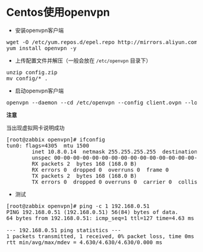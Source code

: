 # Centos使用openvpn

* 安装openvpn客户端 

<PRE>
wget -O /etc/yum.repos.d/epel.repo http://mirrors.aliyun.com/repo/epel-7.repo
yum install openvpn -y
</PRE>

* 上传配置文件并解压（一般会放在 `/etc/openvpn` 目录下）

<pre>
unzip config.zip
mv config/* .
</pre>

* 启动openvpn客户端

<pre>
openvpn --daemon --cd /etc/openvpn --config client.ovpn --log-append /etc/openvpn/openvpn.log
</pre>

**注意**

当出现虚拟网卡说明成功
<pre>
[root@zabbix openvpn]# ifconfig 
tun0: flags=4305<UP,POINTOPOINT,RUNNING,NOARP,MULTICAST>  mtu 1500
        inet 10.8.0.14  netmask 255.255.255.255  destination 10.8.0.13
        unspec 00-00-00-00-00-00-00-00-00-00-00-00-00-00-00-00  txqueuelen 100  (UNSPEC)
        RX packets 2  bytes 168 (168.0 B)
        RX errors 0  dropped 0  overruns 0  frame 0
        TX packets 2  bytes 168 (168.0 B)
        TX errors 0  dropped 0 overruns 0  carrier 0  collisions 0
</pre>

* 测试

<pre>
[root@zabbix openvpn]# ping -c 1 192.168.0.51
PING 192.168.0.51 (192.168.0.51) 56(84) bytes of data.
64 bytes from 192.168.0.51: icmp_seq=1 ttl=127 time=4.63 ms

--- 192.168.0.51 ping statistics ---
1 packets transmitted, 1 received, 0% packet loss, time 0ms
rtt min/avg/max/mdev = 4.630/4.630/4.630/0.000 ms
</pre>
